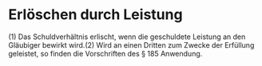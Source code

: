 # Erlöschen durch Leistung

(1) Das Schuldverhältnis erlischt, wenn die geschuldete Leistung an den Gläubiger bewirkt wird.(2) Wird an einen Dritten zum Zwecke der Erfüllung geleistet, so finden die Vorschriften des § 185 Anwendung. 

